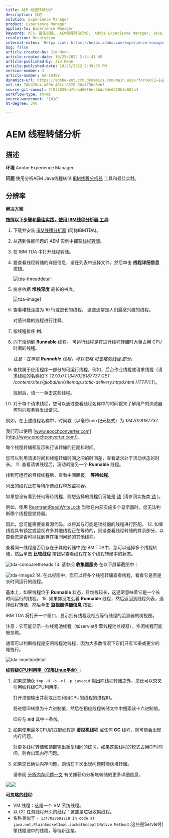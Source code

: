 ```yaml
---
title: AEM 线程转储分析
description: 描述
solution: Experience Manager
product: Experience Manager
applies-to: Experience Manager
keywords: KCS，最佳实践， AEM线程转储分析， Adobe Experience Manager, Java， IBM线程分析器
resolution: Resolution
internal-notes: 'Helpx Link: https://helpx.adobe.com/experience-manager/kb/thread-dump-analysis.html'
bug: false
article-created-by: Jim Menn
article-created-date: 10/25/2022 2:34:41 AM
article-published-by: Jim Menn
article-published-date: 10/25/2022 2:39:55 PM
version-number: 3
article-number: KA-16458
dynamics-url: https://adobe-ent.crm.dynamics.com/main.aspx?forceUCI=1&pagetype=entityrecord&etn=knowledgearticle&id=6fb11892-0d54-ed11-bba2-6045bd006b4b
exl-id: 74bb70e4-a09b-48fc-8378-96a1736e5ebf
source-git-commit: 7f0f5035ea7cebd60f6ec7bda9de6225b6c602a4
workflow-type: tm+mt
source-wordcount: '1018'
ht-degree: 34%

---
```


# AEM 线程转储分析

## 描述


<b>环境</b>
Adobe Experience Manager

<b>问题</b>
使用分析AEM Java线程转储 [IBM线程分析器](https://www.ibm.com/support/pages/ibm-thread-and-monitor-dump-analyzer-java-tmda) 工具和最佳实践。


## 分辨率


<b>解决方案</b>

<u><b>按照以下步骤和最佳实践，使用 <a data-ol-has-click-handler="" href="https://www.ibm.com/support/pages/ibm-thread-and-monitor-dump-analyzer-java-tmda">IBM线程分析器</a> 工具</b></u><b>:</b>

1. 下载并安装 [IBM线程分析器](https://www.ibm.com/support/pages/ibm-thread-and-monitor-dump-analyzer-java-tmda) (简称IBMTDA)。
2. 从遇到性能问题的 AEM 实例中捕获[线程转储](https://helpx.adobe.com/experience-manager/kb/thread-dumps-collection-analysis.html)。
3. 在 IBM TDA 中打开线程转储。
4. 要查看线程转储的详细信息，请在列表中选择文件，然后单击 <b>线程详细信息</b> 按钮。

   ![tda-threaddetail](https://helpx.adobe.com/content/dam/help/en/experience-manager/kb/thread-dump-analysis/_jcr_content/main-pars/image_1587732783/tda-threaddetail.png "tda-threaddetail")
5. 排序依据 <b>堆栈深度</b> 最长的书库。

   ![tda-image1](https://helpx.adobe.com/content/dam/help/en/experience-manager/kb/thread-dump-analysis/_jcr_content/main-pars/image/tda-image1.png)
6. 查看堆栈深度为 10 行或更长的线程。 这些通常是人们最感兴趣的线程。 

   对感兴趣的线程进行注释。
7. 按线程排序 <b>州</b>.
8. 向下滚动到 <b>Runnable</b> 线程。 可运行线程是在进行线程转储时大量占用 CPU 时间的线程。

   *注意：在审核 <b>Runnable</b> 线程，可以忽略 [可忽略的线程](https://helpx.adobe.com/cn/experience-manager/kb/thread-dump-analysis.html#ignorethreads) 部分。*


9. 查找属于应用程序一部分的可运行线程，例如，后台作业线程或请求线程（请求线程的名称如下 *127.0.0.1 1347028187737 GET /content/sites/global/en/sitemap.static-delivery.httpd.html HTTP/1.1*）。 

   找到后，请一一单击这些线程。
10. 对于每个请求线程，您可以通过查看线程名称中的时间戳来了解用户的浏览器何时向服务器发出请求。 

   例如，在上述线程名称中，时间戳（以毫秒unix纪元格式）为 *1347028187737*.

   我们可以使用 [www.epochconverter.com](http://www.epochconverter.com/).

   每个线程转储都显示执行该转储的日期和时间。

   您可以利用请求时间和线程转储时间之间的时间差，查看请求处于活动状态的时长。
11. 查看请求线程后，滚动浏览另一个 <b>Runnable</b> 线程。

   找到可运行的目标线程后，查看中间面板， <b>等待线程</b>.

   列出的线程正在等待所选线程释放监视器。

   如果您没有看到任何等待线程，则您选择的线程仍可能是 [锁](http://docs.oracle.com/javase/1.5.0/docs/api/java/util/concurrent/locks/Lock.html) (请参阅实施类 [锁](http://docs.oracle.com/javase/1.5.0/docs/api/java/util/concurrent/locks/Lock.html) )。

   例如，使用 [ReentrantReadWriteLock](http://docs.oracle.com/javase/1.5.0/docs/api/java/util/concurrent/locks/ReentrantReadWriteLock.html) 当锁在内部实施多个显示器时，您无法判断哪个线程是锁持器。

   因此，您可能需要查看源代码，以将其与可能是锁持器的线程进行匹配。
12. 如果线程具有锁定或监视许多其他线程正在等待的，则请查看线程转储的其余部分，以查看您是否可以找到存在相同问题的其他线程。

   查看同一线程是否仍存在于其他转储中(在IBM TDA中，您可以选择多个线程转储，然后单击 <b>比较线程</b> 按钮以查看线程在多个线程转储中的状态。

   ![tda-comparethreads](https://helpx.adobe.com/content/dam/help/en/experience-manager/kb/thread-dump-analysis/_jcr_content/main-pars/image_1159496390/tda-comparethreads.png)
13. 请参阅 <b>收集器服务</b> 在以下屏幕截图中：

   ![tda-Image2](https://helpx.adobe.com/content/dam/help/en/experience-manager/kb/thread-dump-analysis/_jcr_content/main-pars/image_1730877898/tda-Image2.png)
14. 在此视图中，您可以跨多个线程转储查看线程，看看它是否是长时间运行的线程。 

   基本上，如果线程位于 <b>Runnable</b> 状态，且堆栈较长，这通常意味着它是一个长时间运行的线程。
15. 如果你没怎么看 <b>Runnable</b> 线程，然后返回到线程列表，选择线程转储，然后单击 <b>监视器详细信息</b> 按钮。

   IBM TDA 将打开一个窗口，显示拥有线程及相应等待线程的监测器的树视图。

   注意：它可能显示一些线程池线程（如servlet引擎线程池监视器），空闲线程可能被忽略。

   通常可以判断线程是空闲线程池线程，因为大多数情况下它们只有10条或更少的堆栈行。

   ![tda-monitordetail](https://helpx.adobe.com/content/dam/help/en/experience-manager/kb/thread-dump-analysis/_jcr_content/main-pars/image_1106466084/tda-monitordetail.png)




<u><b>线程级CPU利用率（仅限Linux平台）</b></u><b>:</b>

1. 如果您捕获 `top -H -b -n1 -p javapid` 输出除线程转储之外，您还可以交叉引用线程级CPU利用率。

   打开顶部输出并获取正在利用CPU的线程的进程ID。

   将进程ID转换为十六进制值，然后在相应线程转储文件中搜索该十六进制值。

   ID应与 <b>nid</b> 其中一条线。
2. 如果使用最多CPU的匹配线程是 <b>虚拟机线程</b> 或任何 <b>GC</b> 线程，则可能会出现内存问题。

   对更多线程转储和顶部输出重复相同的练习，如果这些线程的模式占用CPU时间，则会出现内存问题。
3. 如果您已确认内存问题，则请在下次出现问题时捕获堆转储。 

   请参阅 [分析内存问题一文](https://experienceleague.adobe.com/docs/experience-cloud-kcs/kbarticles/KA-17482.html?lang=zh-Hans) 有关捕获和分析堆转储的更多详细信息。


![](https://helpx.adobe.com/libs/cq/ui/resources/0.gif)![](https://helpx.adobe.com/libs/cq/ui/resources/0.gif)

<b><u>可忽略的线程</u>:</b>

- VM 线程：这是一个 VM 系统线程。
- 以 GC 任务线程开头的线程：这些是垃圾收集线程。
- 名称类似于 `- 1347028691218 in code at java.net.PlainSocketImpl.socketAccept(Native Method)`:这些是Servlet引擎线程池中的线程，等待新连接。
